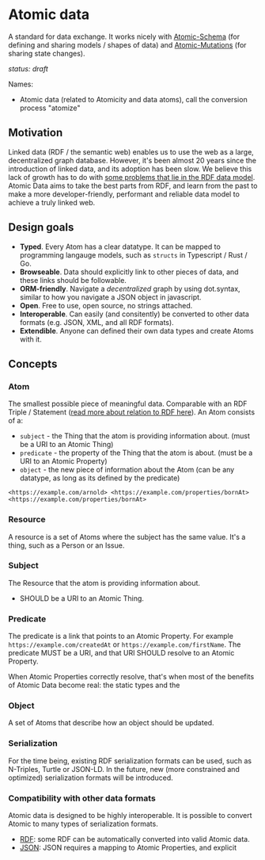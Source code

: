 # Atomic data

A standard for data exchange. It works nicely with [Atomic-Schema](atomic-schema.md) \(for defining and sharing models / shapes of data\) and [Atomic-Mutations](atomic-mutations.md) \(for sharing state changes\).

_status: draft_

Names:

* Atomic data \(related to Atomicity and data atoms\), call the conversion process "atomize"

## Motivation

Linked data \(RDF / the semantic web\) enables us to use the web as a large, decentralized graph database. However, it's been almost 20 years since the introduction of linked data, and its adoption has been slow. We believe this lack of growth has to do with [some problems that lie in the RDF data model](rdf.md). Atomic Data aims to take the best parts from RDF, and learn from the past to make a more developer-friendly, performant and reliable data model to achieve a truly linked web.

## Design goals

* **Typed**. Every Atom has a clear datatype. It can be mapped to programming langauge models, such as `structs` in Typescript / Rust / Go.
* **Browseable**. Data should explicitly link to other pieces of data, and these links should be followable.
* **ORM-friendly**. Navigate a _decentralized_ graph by using dot.syntax, similar to how you navigate a JSON object in javascript.
* **Open**. Free to use, open source, no strings attached.
* **Interoperable**. Can easily \(and consitently\) be converted to other data formats \(e.g. JSON, XML, and all RDF formats\).
* **Extendible**. Anyone can defined their own data types and create Atoms with it.

## Concepts

### Atom

The smallest possible piece of meaningful data. Comparable with an RDF Triple / Statement \([read more about relation to RDF here](rdf.md)\). An Atom consists of a:

* `subject` - the Thing that the atom is providing information about. \(must be a URI to an Atomic Thing\)
* `predicate` - the property of the Thing that the atom is about. \(must be a URI to an Atomic Property\)
* `object` - the new piece of information about the Atom \(can be any datatype, as long as its defined by the predicate\)

```text
<https://example.com/arnold> <https://example.com/properties/bornAt> <https://example.com/properties/bornAt>
```

### Resource

A resource is a set of Atoms where the subject has the same value. It's a thing, such as a Person or an Issue.

### Subject

The Resource that the atom is providing information about.

* SHOULD be a URI to an Atomic Thing.

### Predicate

The predicate is a link that points to an Atomic Property. For example `https://example.com/createdAt` or `https://example.com/firstName`. The predicate MUST be a URI, and that URI SHOULD resolve to an Atomic Property.

When Atomic Properties correctly resolve, that's when most of the benefits of Atomic Data become real: the static types and the

### Object

A set of Atoms that describe how an object should be updated.

### Serialization

For the time being, existing RDF serialization formats can be used, such as N-Triples, Turtle or JSON-LD. In the future, new \(more constrained and optimized\) serialization formats will be introduced.

### Compatibility with other data formats

Atomic data is designed to be highly interoperable. It is possible to convert Atomic to many types of serialization formats.

* [RDF](rdf.md): some RDF can be automatically converted into valid Atomic data.
* [JSON](json.md): JSON requires a mapping to Atomic Properties, and explicit

